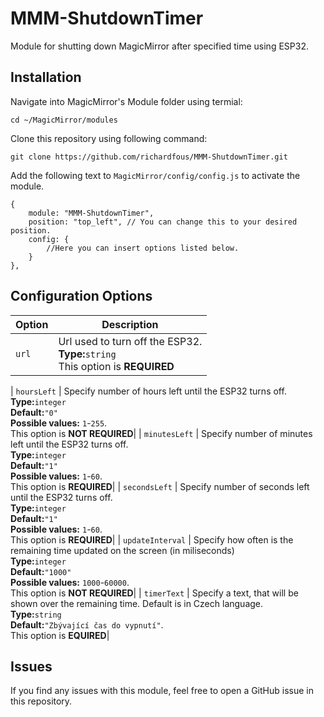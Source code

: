 # MMM-ShutdownTimer
Module for shutting down MagicMirror after specified time using ESP32.

## Installation
Navigate into MagicMirror's Module folder using termial:
```
cd ~/MagicMirror/modules
```
Clone this repository using following command: 
```
git clone https://github.com/richardfous/MMM-ShutdownTimer.git
```
Add the following text to ```MagicMirror/config/config.js``` to activate the module.
```
{
    module: "MMM-ShutdownTimer",
    position: "top_left", // You can change this to your desired position.
    config: {
        //Here you can insert options listed below.
    }
},
```
## Configuration Options
| Option                  | Description                                                                                                                                                                                                                                                                                                                                                                                                                                                                                                                                                                                                                                                                                                                           |
| ------------------------| ------------------------------------------------------------------------------------------------------------------------------------------------------------------------------------------------------------------------------------------------------------------------------------------------------------------------------------------------------------------------------------------------------------------------------------------------------------------------------------------------------------------------------------------------------------------------------------------------------------------------------------------------------------------------------------------------------------------------------------- |
| ```url```              | Url used to turn off the ESP32.<br/> **Type:**```string```<br/> This option is **REQUIRED**                                                                                                                                                                                                                                                                                                                                                                          |

| ```hoursLeft```         | Specify number of hours left until the ESP32 turns off.<br/> **Type:**```integer```<br/> **Default:**```"0"```<br/>**Possible values:** ```1```-```255```.<br/> This option is **NOT REQUIRED**|
| ```minutesLeft```       | Specify number of minutes left until the ESP32 turns off.<br/> **Type:**```integer```<br/> **Default:**```"1"```<br/>**Possible values:** ```1```-```60```.<br/> This option is **REQUIRED**|
| ```secondsLeft```       | Specify number of seconds left until the ESP32 turns off.<br/> **Type:**```integer```<br/> **Default:**```"1"```<br/>**Possible values:** ```1```-```60```.<br/> This option is **REQUIRED**|
| ```updateInterval```    | Specify how often is the remaining time updated on the screen (in miliseconds)<br/> **Type:**```integer```<br/> **Default:**```"1000"```<br/>**Possible values:** ```1000```-```60000```.<br/> This option is **NOT REQUIRED**|
| ```timerText```         | Specify a text, that will be shown over the remaining time. Default is in Czech language.<br/> **Type:**```string```<br/> **Default:**```"Zbývající čas do vypnutí"```.<br/> This option is **EQUIRED**|

## Issues
If you find any issues with this module, feel free to open a GitHub issue in this repository. 
